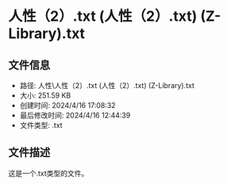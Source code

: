﻿# 人性（2）.txt (人性（2）.txt) (Z-Library).txt

## 文件信息
- 路径: 人性\人性（2）.txt (人性（2）.txt) (Z-Library).txt
- 大小: 251.59 KB
- 创建时间: 2024/4/16 17:08:32
- 最后修改时间: 2024/4/16 12:44:39
- 文件类型: .txt

## 文件描述
这是一个.txt类型的文件。

